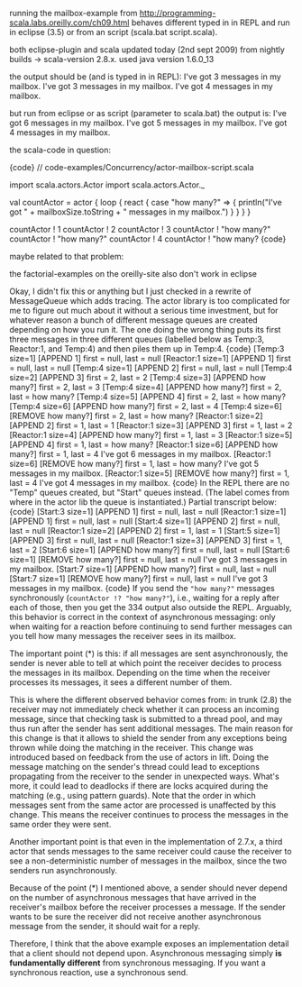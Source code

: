 running the mailbox-example from http://programming-scala.labs.oreilly.com/ch09.html behaves different typed in in REPL and run in eclipse (3.5) or from an script (scala.bat script.scala).

both eclipse-plugin and scala updated today (2nd sept 2009) from nightly builds -> scala-version 2.8.x.
used java version 1.6.0_13


the output should be (and is typed in in REPL):
I've got 3 messages in my mailbox.
I've got 3 messages in my mailbox.
I've got 4 messages in my mailbox.

but run from eclipse or as script (parameter to scala.bat) the output is:
I've got 6 messages in my mailbox.
I've got 5 messages in my mailbox.
I've got 4 messages in my mailbox.


the scala-code in question:

{code}
// code-examples/Concurrency/actor-mailbox-script.scala

import scala.actors.Actor
import scala.actors.Actor._

val countActor = actor {
  loop {
    react {
      case "how many?" => {
        println("I've got " + mailboxSize.toString + " messages in my mailbox.")
      }
    }
  }
}

countActor ! 1
countActor ! 2
countActor ! 3
countActor ! "how many?"
countActor ! "how many?"
countActor ! 4
countActor ! "how many?
{code}


maybe related to that problem:

  the factorial-examples on the oreilly-site also don't work in eclipse


Okay, I didn't fix this or anything but I just checked in a rewrite of MessageQueue which adds tracing.  The actor library is too complicated for me to figure out much about it without a serious time investment, but for whatever reason a bunch of different message queues are created depending on how you run it.  The one doing the wrong thing puts its first three messages in three different queues (labelled below as Temp:3, Reactor:1, and Temp:4) and then piles them up in Temp:4.
{code}
[Temp:3 size=1] [APPEND 1] first = null, last = null
[Reactor:1 size=1] [APPEND 1] first = null, last = null
[Temp:4 size=1] [APPEND 2] first = null, last = null
[Temp:4 size=2] [APPEND 3] first = 2, last = 2
[Temp:4 size=3] [APPEND how many?] first = 2, last = 3
[Temp:4 size=4] [APPEND how many?] first = 2, last = how many?
[Temp:4 size=5] [APPEND 4] first = 2, last = how many?
[Temp:4 size=6] [APPEND how many?] first = 2, last = 4
[Temp:4 size=6] [REMOVE how many?] first = 2, last = how many?
[Reactor:1 size=2] [APPEND 2] first = 1, last = 1
[Reactor:1 size=3] [APPEND 3] first = 1, last = 2
[Reactor:1 size=4] [APPEND how many?] first = 1, last = 3
[Reactor:1 size=5] [APPEND 4] first = 1, last = how many?
[Reactor:1 size=6] [APPEND how many?] first = 1, last = 4
I've got 6 messages in my mailbox.
[Reactor:1 size=6] [REMOVE how many?] first = 1, last = how many?
I've got 5 messages in my mailbox.
[Reactor:1 size=5] [REMOVE how many?] first = 1, last = 4
I've got 4 messages in my mailbox.
{code}
In the REPL there are no "Temp" queues created, but "Start" queues instead.  (The label comes from where in the actor lib the queue is instantiated.) Partial transcript below:
{code}
[Start:3 size=1] [APPEND 1] first = null, last = null
[Reactor:1 size=1] [APPEND 1] first = null, last = null
[Start:4 size=1] [APPEND 2] first = null, last = null
[Reactor:1 size=2] [APPEND 2] first = 1, last = 1
[Start:5 size=1] [APPEND 3] first = null, last = null
[Reactor:1 size=3] [APPEND 3] first = 1, last = 2
[Start:6 size=1] [APPEND how many?] first = null, last = null
[Start:6 size=1] [REMOVE how many?] first = null, last = null
I've got 3 messages in my mailbox.
[Start:7 size=1] [APPEND how many?] first = null, last = null
[Start:7 size=1] [REMOVE how many?] first = null, last = null
I've got 3 messages in my mailbox.
{code}
If you send the `"how many?"` messages synchronously (`countActor !? "how many?"`), i.e., waiting for a reply after each of those, then you get the 334 output also outside the REPL. Arguably, this behavior is correct in the context of asynchronous messaging: only when waiting for a reaction before continuing to send further messages can you tell how many messages the receiver sees in its mailbox.

The important point (*) is this: if all messages are sent asynchronously, the sender is never able to tell at which point the receiver decides to process the messages in its mailbox. Depending on the time when the receiver processes its messages, it sees a different number of them.

This is where the different observed behavior comes from: in trunk (2.8) the receiver may not immediately check whether it can process an incoming message, since that checking task is submitted to a thread pool, and may thus run after the sender has sent additional messages. The main reason for this change is that it allows to shield the sender from any exceptions being thrown while doing the matching in the receiver. This change was introduced based on feedback from the use of actors in lift. Doing the message matching on the sender's thread could lead to exceptions propagating from the receiver to the sender in unexpected ways. What's more, it could lead to deadlocks if there are locks acquired during the matching (e.g., using pattern guards). Note that the order in which messages sent from the same actor are processed is unaffected by this change. This means the receiver continues to process the messages in the same order they were sent.

Another important point is that even in the implementation of 2.7.x, a third actor that sends messages to the same receiver could cause the receiver to see a non-deterministic number of messages in the mailbox, since the two senders run asynchronously.

Because of the point (*) I mentioned above, a sender should never depend on the number of asynchronous messages that have arrived in the receiver's mailbox before the receiver processes a message. If the sender wants to be sure the receiver did not receive another asynchronous message from the sender, it should wait for a reply.

Therefore, I think that the above example exposes an implementation detail that a client should not depend upon. Asynchronous messaging simply __is fundamentally different__ from synchronous messaging. If you want a synchronous reaction, use a synchronous send.
